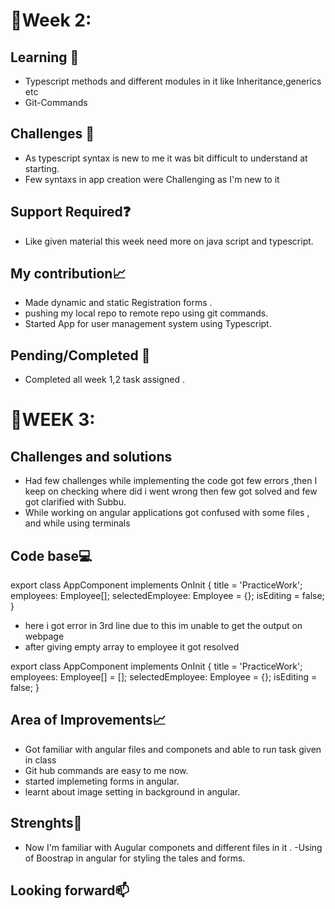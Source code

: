 # :pushpin:Week 2:
## Learning :information_desk_person:
- Typescript methods and different modules in it like Inheritance,generics etc 
- Git-Commands

## Challenges :muscle:

- As typescript syntax  is new to me it was bit difficult to understand at starting.
- Few syntaxs in app creation were Challenging as I'm new to it
 


## Support Required:question:
- Like given material this week need more on java script  and typescript.



## My contribution:chart_with_upwards_trend:
- Made dynamic and static Registration forms .
- pushing my local repo to remote repo using git commands.
- Started App for user management system using Typescript.

## Pending/Completed :100:
- Completed all week 1,2 task assigned .


# :pushpin:WEEK 3:

## Challenges and solutions
- Had few challenges while implementing the code got few errors ,then I keep on checking where did i went wrong then few got solved and few got clarified with Subbu.
- While working on angular applications got confused with some files , and while using terminals


## Code base:computer:
export class AppComponent implements OnInit {
  title = 'PracticeWork';
  employees: Employee[];
  selectedEmployee: Employee = {};
  isEditing = false;
}
- here i got error in  3rd line due to this im unable to get the output on webpage 
- after giving empty array to employee it got resolved

export class AppComponent implements OnInit {
  title = 'PracticeWork';
  employees: Employee[] = [];
  selectedEmployee: Employee = {};
  isEditing = false;
}


## Area of Improvements:chart_with_upwards_trend:
- Got familiar  with angular files and componets and able to run task given in class
- Git hub commands are easy to me now.
- started implemeting  forms in angular.
- learnt about image setting in background in angular.

## Strenghts:muscle:
- Now I'm familiar with Augular componets and different files in it .
-Using of Boostrap in angular for styling the tales and forms.

## Looking forward:mailbox:

